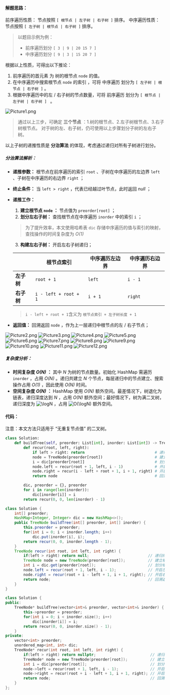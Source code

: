 #### 解题思路：

前序遍历性质： 节点按照 `[ 根节点 | 左子树 | 右子树 ]` 排序。
中序遍历性质： 节点按照 `[ 左子树 | 根节点 | 右子树 ]` 排序。

> 以题目示例为例：
> 
> - 前序遍历划分 `[ 3 | 9 | 20 15 7 ]`
> - 中序遍历划分 `[ 9 | 3 | 15 20 7 ]`

根据以上性质，可得出以下推论：

1. 前序遍历的首元素 为 树的根节点 `node` 的值。
2. 在中序遍历中搜索根节点 `node` 的索引 ，可将 中序遍历 划分为 `[ 左子树 | 根节点 | 右子树 ]` 。
3. 根据中序遍历中的左 / 右子树的节点数量，可将 前序遍历 划分为 `[ 根节点 | 左子树 | 右子树 ] ` 。

![Picture1.png](https://pic.leetcode-cn.com/1603644245-oFksKK-Picture1.png)

> 通过以上三步，可确定 **三个节点** ：1.树的根节点、2.左子树根节点、3.右子树根节点。
> 对于树的左、右子树，仍可使用以上步骤划分子树的左右子树。

以上子树的递推性质是 **分治算法** 的体现，考虑通过递归对所有子树进行划分。

##### **分治算法解析：**

- **递推参数：** 根节点在前序遍历的索引 `root` 、子树在中序遍历的左边界 `left` 、子树在中序遍历的右边界 `right` ；

- **终止条件：** 当 `left > right` ，代表已经越过叶节点，此时返回 *null* ；

- **递推工作：**

  1. **建立根节点 `node` ：** 节点值为 `preorder[root]` ；
  2. **划分左右子树：** 查找根节点在中序遍历 `inorder` 中的索引 `i` ；
  
  > 为了提升效率，本文使用哈希表 `dic` 存储中序遍历的值与索引的映射，查找操作的时间复杂度为 *O(1)*
  
  3. **构建左右子树：** 开启左右子树递归；

  |            | 根节点索引            | 中序遍历左边界 | 中序遍历右边界 |
  | ---------- | -------------------- | ------------- | ------------- |
  | **左子树** | `root + 1`            | `left`         | `i - 1`        |
  | **右子树** | `i - left + root + 1` | `i + 1`        | `right`        |

    > `i - left + root + 1`含义为 `根节点索引 + 左子树长度 + 1`

- **返回值：** 回溯返回 `node` ，作为上一层递归中根节点的左 / 右子节点；

 ![Picture2.png](https://pic.leetcode-cn.com/1603644245-DwefAv-Picture2.png) ![Picture3.png](https://pic.leetcode-cn.com/1603644377-aJTwyJ-Picture3.png) ![Picture4.png](https://pic.leetcode-cn.com/1603644377-rGvUqA-Picture4.png) ![Picture5.png](https://pic.leetcode-cn.com/1603644245-OrFteB-Picture5.png) ![Picture6.png](https://pic.leetcode-cn.com/1603644245-RBtYMS-Picture6.png) ![Picture7.png](https://pic.leetcode-cn.com/1603644245-ZlaMmX-Picture7.png) ![Picture8.png](https://pic.leetcode-cn.com/1603644245-leDZaF-Picture8.png) ![Picture9.png](https://pic.leetcode-cn.com/1603644245-KtWHlj-Picture9.png) ![Picture10.png](https://pic.leetcode-cn.com/1603644245-tYOIfd-Picture10.png) ![Picture11.png](https://pic.leetcode-cn.com/1603644245-IAznrm-Picture11.png) ![Picture12.png](https://pic.leetcode-cn.com/1603644245-oLIgwn-Picture12.png) 

##### 复杂度分析：

- **时间复杂度 *O(N)* ：** 其中 *N* 为树的节点数量。初始化 HashMap 需遍历 `inorder` ，占用 *O(N)* 。递归共建立 *N* 个节点，每层递归中的节点建立、搜索操作占用 *O(1)* ，因此使用 *O(N)* 时间。
- **空间复杂度 *O(N)* ：** HashMap 使用 *O(N)* 额外空间。最差情况下，树退化为链表，递归深度达到 *N* ，占用 *O(N)* 额外空间；最好情况下，树为满二叉树，递归深度为 ![\logN ](./p__log_N_.png)  ，占用 ![O(\logN) ](./p__O_log_N__.png)  额外空间。

#### 代码：

注意：本文方法只适用于 “无重复节点值” 的二叉树。

```Python []
class Solution:
    def buildTree(self, preorder: List[int], inorder: List[int]) -> TreeNode:
        def recur(root, left, right):
            if left > right: return                               # 递归终止
            node = TreeNode(preorder[root])                       # 建立根节点
            i = dic[preorder[root]]                               # 划分根节点、左子树、右子树
            node.left = recur(root + 1, left, i - 1)              # 开启左子树递归
            node.right = recur(i - left + root + 1, i + 1, right) # 开启右子树递归
            return node                                           # 回溯返回根节点

        dic, preorder = {}, preorder
        for i in range(len(inorder)):
            dic[inorder[i]] = i
        return recur(0, 0, len(inorder) - 1)
```

```Java []
class Solution {
    int[] preorder;
    HashMap<Integer, Integer> dic = new HashMap<>();
    public TreeNode buildTree(int[] preorder, int[] inorder) {
        this.preorder = preorder;
        for(int i = 0; i < inorder.length; i++)
            dic.put(inorder[i], i);
        return recur(0, 0, inorder.length - 1);
    }
    TreeNode recur(int root, int left, int right) {
        if(left > right) return null;                          // 递归终止
        TreeNode node = new TreeNode(preorder[root]);          // 建立根节点
        int i = dic.get(preorder[root]);                       // 划分根节点、左子树、右子树
        node.left = recur(root + 1, left, i - 1);              // 开启左子树递归
        node.right = recur(root + i - left + 1, i + 1, right); // 开启右子树递归
        return node;                                           // 回溯返回根节点
    }
}
```

```C++ []
class Solution {
public:
    TreeNode* buildTree(vector<int>& preorder, vector<int>& inorder) {
        this->preorder = preorder;
        for(int i = 0; i < inorder.size(); i++)
            dic[inorder[i]] = i;
        return recur(0, 0, inorder.size() - 1);
    }
private:
    vector<int> preorder;
    unordered_map<int, int> dic;
    TreeNode* recur(int root, int left, int right) { 
        if(left > right) return nullptr;                        // 递归终止
        TreeNode* node = new TreeNode(preorder[root]);          // 建立根节点
        int i = dic[preorder[root]];                            // 划分根节点、左子树、右子树
        node->left = recur(root + 1, left, i - 1);              // 开启左子树递归
        node->right = recur(root + i - left + 1, i + 1, right); // 开启右子树递归
        return node;                                            // 回溯返回根节点
    }
};
```